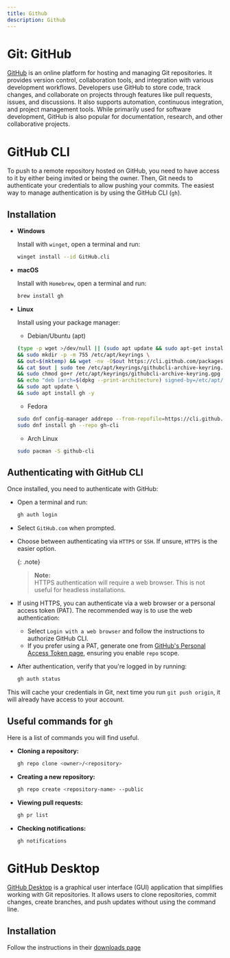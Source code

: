 ```yaml
---
title: Github
description: Github
---
```


# Git: GitHub

[GitHub](https://github.com/) is an online platform for hosting and managing Git repositories. It provides version control, collaboration tools, and integration with various development workflows. Developers use GitHub to store code, track changes, and collaborate on projects through features like pull requests, issues, and discussions. It also supports automation, continuous integration, and project management tools. While primarily used for software development, GitHub is also popular for documentation, research, and other collaborative projects.

# GitHub CLI

To push to a remote repository hosted on GitHub, you need to have access to it by either being invited or being the owner. Then, Git needs to authenticate your credentials to allow pushing your commits. The easiest way to manage authentication is by using the GitHub CLI (`gh`).

## Installation

- **Windows**

  Install with `winget`, open a terminal and run:

  ```bash
  winget install --id GitHub.cli
  ```

- **macOS**

  Install with `Homebrew`, open a terminal and run:

  ```bash
  brew install gh
  ```

- **Linux**

  Install using your package manager:

  - Debian/Ubuntu (apt)

  ```bash
  (type -p wget >/dev/null || (sudo apt update && sudo apt-get install wget -y)) \
  && sudo mkdir -p -m 755 /etc/apt/keyrings \
  && out=$(mktemp) && wget -nv -O$out https://cli.github.com/packages/githubcli-archive-keyring.gpg \
  && cat $out | sudo tee /etc/apt/keyrings/githubcli-archive-keyring.gpg > /dev/null \
  && sudo chmod go+r /etc/apt/keyrings/githubcli-archive-keyring.gpg \
  && echo "deb [arch=$(dpkg --print-architecture) signed-by=/etc/apt/keyrings/githubcli-archive-keyring.gpg] https://cli.github.com/packages stable main" | sudo tee /etc/apt/sources.list.d/github-cli.list > /dev/null \
  && sudo apt update \
  && sudo apt install gh -y
  ```

  - Fedora

  ```bash
  sudo dnf config-manager addrepo --from-repofile=https://cli.github.com/packages/rpm/gh-cli.repo
  sudo dnf install gh --repo gh-cli
  ```

  - Arch Linux

  ```bash
  sudo pacman -S github-cli
  ```

## Authenticating with GitHub CLI

Once installed, you need to authenticate with GitHub:

- Open a terminal and run:

  ```bash
  gh auth login
  ```

- Select `GitHub.com` when prompted.
- Choose between authenticating via `HTTPS` or `SSH`. If unsure, `HTTPS` is the easier option.

  {: .note}

  > **Note:**\
  > HTTPS authentication will require a web browser. This is not useful for headless installations.

- If using HTTPS, you can authenticate via a web browser or a personal access token (PAT). The recommended way is to use the web authentication:

  - Select `Login with a web browser` and follow the instructions to authorize GitHub CLI.
  - If you prefer using a PAT, generate one from [GitHub's Personal Access Token page](https://github.com/settings/tokens), ensuring you enable `repo` scope.

- After authentication, verify that you're logged in by running:

  ```bash
  gh auth status
  ```

This will cache your credentials in Git, next time you run `git push origin`, it will already have access to your account.

## Useful commands for `gh`

Here is a list of commands you will find useful.

- **Cloning a repository:**
  ```bash
  gh repo clone <owner>/<repository>
  ```
- **Creating a new repository:**
  ```bash
  gh repo create <repository-name> --public
  ```
- **Viewing pull requests:**
  ```bash
  gh pr list
  ```
- **Checking notifications:**
  ```bash
  gh notifications
  ```

# GitHub Desktop

[GitHub Desktop](https://github.com/apps/desktop) is a graphical user interface (GUI) application that simplifies working with Git repositories. It allows users to clone repositories, commit changes, create branches, and push updates without using the command line.

## Installation

Follow the instructions in their [downloads page](https://desktop.github.com/download/)
